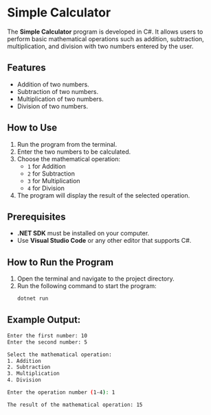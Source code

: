 # Simple Calculator

The **Simple Calculator** program is developed in C#. It allows users to perform basic mathematical operations such as addition, subtraction, multiplication, and division with two numbers entered by the user.

## Features

- Addition of two numbers.
- Subtraction of two numbers.
- Multiplication of two numbers.
- Division of two numbers.

## How to Use

1. Run the program from the terminal.
2. Enter the two numbers to be calculated.
3. Choose the mathematical operation:
   - `1` for Addition
   - `2` for Subtraction
   - `3` for Multiplication
   - `4` for Division
4. The program will display the result of the selected operation.

## Prerequisites

- **.NET SDK** must be installed on your computer.
- Use **Visual Studio Code** or any other editor that supports C#.

## How to Run the Program

1. Open the terminal and navigate to the project directory.
2. Run the following command to start the program:
   ```bash
   dotnet run
   ```

## Example Output:

```bash
Enter the first number: 10
Enter the second number: 5

Select the mathematical operation:
1. Addition
2. Subtraction
3. Multiplication
4. Division

Enter the operation number (1-4): 1

The result of the mathematical operation: 15

```
